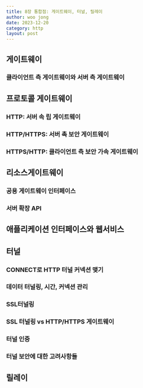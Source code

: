 ```yaml
---
title: 8장 통합점: 게이트웨이, 터널, 릴레이
author: woo jong
date: 2023-12-20
category: http
layout: post
---
```


## 게이트웨이
### 클라이언트 측 게이트웨이와 서버 측 게이트웨이 

## 프로토콜 게이트웨이
### HTTP: 서버 속 립 게이트웨이
### HTTP/HTTPS: 서버 촉 보안 게이트웨이 
### HTTPS/HTTP: 클라이언트 측 보안 가속 게이트웨이 
    
## 리소스게이트웨이
### 공용 게이트웨이 인터페이스 
### 서버 확장 API 

## 애플리케이션 인터페이스와 웹서비스

## 터널
### CONNECT로 HTTP 터널 커넥션 맺기
### 데이터 터널링, 시간, 커넥션 관리
### SSL터널링 
### SSL 터널링 vs HTTP/HTTPS 게이트웨이 
### 터널 인증
### 터널 보안에 대한 고려사항들 

## 릴레이